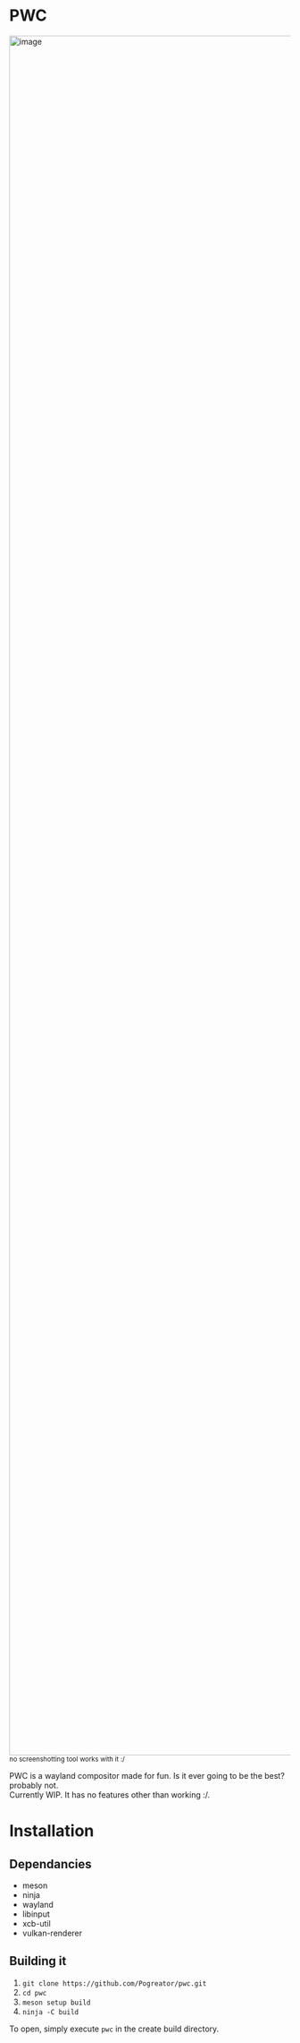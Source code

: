 # PWC

<img width="4080" height="3072" alt="image" src="https://github.com/user-attachments/assets/27cecfa0-1a31-45d9-891d-524d41f1a7ef" />
<sub> no screenshotting tool works with it :/ </sub>

  
PWC is a wayland compositor made for fun. Is it ever going to be the best? probably not.  
Currently WIP. It has no features other than working :/.  

# Installation

## Dependancies

- meson
- ninja
- wayland
- libinput
- xcb-util
- vulkan-renderer

## Building it

1. `git clone https://github.com/Pogreator/pwc.git`
2. `cd pwc`
3. `meson setup build`
4. `ninja -C build`

To open, simply execute `pwc` in the create build directory.
